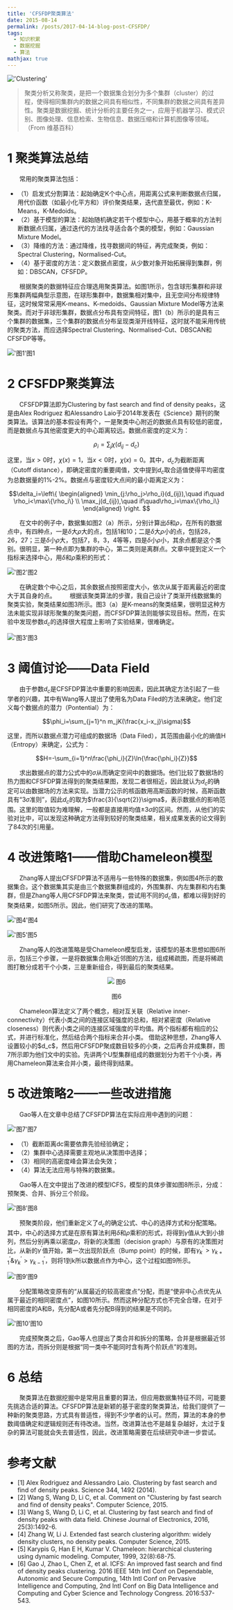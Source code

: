 ```yaml
---
title: 'CFSFDP聚类算法'
date: 2015-08-14
permalink: /posts/2017-04-14-blog-post-CFSFDP/
tags:
  - 知识积累
  - 数据挖掘
  - 算法
mathjax: true
---
```


!['Clustering'](./images/CFSFDP-Clustering.jpg)

>聚类分析又称聚类，是把一个数据集合划分为多个集群（cluster）的过程，使得相同集群内的数据之间具有相似性，不同集群的数据之间具有差异性。聚类是数据挖掘、统计分析的主要任务之一，应用于机器学习、模式识别、图像处理、信息检索、生物信息、数据压缩和计算机图像等领域。（From 维基百科）

# 1  聚类算法总结

&emsp;&emsp;常用的聚类算法包括：

* （1）启发式分割算法：起始确定K个中心点，用距离公式来判断数据点归属，用代价函数（如最小化平方和）评价聚类结果，迭代直至最优，例如：K-Means，K-Medoids。
* （2）基于模型的算法：起始随机确定若干个模型中心，用基于概率的方法判断数据点归属，通过迭代的方法找寻适合各个类的模型，例如：Gaussian Mixture Model。
* （3）降维的方法：通过降维，找寻数据间的特征，再完成聚类，例如：Spectral Clustering，Normalised-Cut。
* （4）基于密度的方法：定义数据点密度，从少数对象开始拓展得到集群，例如：DBSCAN，CFSFDP。
<!-- more -->
&emsp;&emsp;根据聚类的数据特征应合理选用聚类算法。如图1所示，包含球形集群和非球形集群两幅典型示意图，在球形集群中，数据集相对集中，且无空间分布规律特征，这时候常常采用K-means、K-medoids、Gaussian Mixture Model等方法来聚类。而对于非球形集群，数据点分布具有空间特征，图1（b）所示的是具有三个集群的数据集，三个集群的数据点分布呈现类渐开线特征，这时就不能采用传统的聚类方法，而应选择Spectral Clustering、Normalised-Cut、DBSCAN和CFSFDP等等。

!['图1'](\images\CFSFDP-图1.jpg)图1

# 2  CFSFDP聚类算法

&emsp;&emsp;CFSFDP算法即为Clustering by fast search and find of density peaks，这是由Alex Rodriguez 和Alessandro Laio于2014年发表在《Science》期刊的聚类算法。该算法的基本假设有两个，一是聚类中心附近的数据点具有较低的密度，而是数据点与其他密度更大的中心距离较远。数据点密度的定义为：

$$\rho_i=\sum_j\chi(d_{ij}-d_c)$$

这里，当$x>0$时，$\chi(x)=1$，当$x<0$时，$\chi(x)=0$。其中，$d_c$为截断距离（Cutoff distance），即确定密度的重要阈值，文中提到$d_c$取合适值使得平均密度为总数据量的1%-2%。数据点与密度较大点间的最小距离定义为：

$$\delta_i=\left\{
\begin{aligned}
\min_{j:\rho_j>\rho_i}(d_{ij}),\quad if\quad \rho_i<\max\{\rho_i\} \\
\max_j(d_{ij}),\quad if\quad\rho_i=\max\{\rho_i\}
\end{aligned}
\right.
$$

&emsp;&emsp;在文中的例子中，数据集如图2（a）所示，分别计算出$\delta$和$\rho$，在所有的数据点中，有四种点，一是$\delta$大$\rho$大的点，包括1和10；二是$\delta$大$\rho$小的点，包括28，26，27；三是$\delta$小$\rho$大，包括7，8，3，4等等，四是$\delta$小$\rho$小，其余点都是这个类别。很明显，第一种点即为集群的中心，第二类则是离群点。文章中提到定义一个指标来选择中心，用$\delta$和$\rho$乘积的形式：

!['图2'](\images\CFSFDP-图2.jpg)图2

&emsp;&emsp;在确定数个中心之后，其余数据点按照密度大小，依次从属于距离最近的密度大于其自身的点。
&emsp;&emsp;根据该聚类算法的步骤，我自己设计了类渐开线数据集的聚类实验，聚类结果如图3所示。图3（a）是K-means的聚类结果，很明显这种方法未能实现非球形聚集的聚类问题，而CFSFDP算法则能够实现目标。然而，在实验中发现参数$d_c$的选择很大程度上影响了实验结果，很难确定。 

!['图3'](\images\CFSFDP-图3.jpg)图3

# 3  阈值讨论——Data Field

&emsp;&emsp;由于参数$d_c$是CFSFDP算法中重要的影响因素，因此其确定方法引起了一些学者的兴趣，其中有Wang等人提出了使用名为Data Filed的方法来确定。他们定义每个数据点的潜力（Pontential）为：

$$\phi_i=\sum_{j=1}^n m_jK(\frac{x_i-x_j}\sigma)$$

这里，而所以数据点潜力可组成的数据场（Data Filed），其范围由最小化的熵值H（Entropy）来确定，公式为：

$$H=-\sum_{i=1}^n\frac{\phi_i}{Z}\ln{\frac{\phi_i}{Z}}$$

&emsp;&emsp;求出数据点的潜力公式中的$\sigma$从而确定空间中的数据场。他们比较了数据场的热力图和CFSFDP算法得到的聚类结果图，发现二者很相近，因此就认为$d_c$的确定可以由数据场的方法来实现。当潜力公示的核函数用高斯函数的时候，高斯函数具有“3$\sigma$准则”，因此$d_c$的取为$\frac{3}{\sqrt{2}}\sigma$，表示数据点的影响范围。这里的取值较为难理解，一般都是直接用均值$\pm3\sigma$的区间。然而，从他们的实验对比中，可以发现这种确定方法得到较好的聚类结果，相关成果发表的论文得到了84次的引用量。

# 4  改进策略1——借助Chameleon模型

&emsp;&emsp;Zhang等人提出CFSFDP算法不适用与一些特殊的数据集，例如图4所示的数据集合。这个数据集其实是由三个数据集群组成的，外围集群、内左集群和内右集群，但是Zhang等人用CFSFDP算法来聚类，尝试用不同的$d_c$值，都难以得到好的聚类结果，如图5所示。因此，他们研究了改进的策略。

!['图4'](\images\CFSFDP-图4.jpg)图4

!['图5'](\images\CFSFDP-图5.jpg)图5

&emsp;&emsp;Zhang等人的改进策略是受Chameleon模型启发，该模型的基本思想如图6所示，包括三个步骤，一是将数据集合用k近邻图的方法，组成稀疏图，而是将稀疏图打散分成若干个小类，三是重新组合，得到最后的聚类结果。
<div align=center>
<img src="..\images\CFSFDP-图6.jpg" /> 图6
<p>图6</p>  
</div>
&emsp;&emsp;Chameleon算法定义了两个概念，相对互关联（Relative inner-connectivity）代表小类之间的连接区域强度的总和，相对紧密度（Relative closeness）则代表小类之间的连接区域强度的平均值。两个指标都有相应的公式，并进行标准化，然后结合两个指标来合并小类。
借助这种思想，Zhang等人设置较小的$d_c$，然后用CFSFDP聚成数目较多的小类，之后再合并成集群，图7所示即为他们文中的实验。先讲两个U型集群组成的数据划分为若干个小类，再用Chameleon算法来合并小类，最终得到结果。

# 5  改进策略2——一些改进措施

&emsp;&emsp;Gao等人在文章中总结了CFSFDP算法在实际应用中遇到的问题：

!['图7'](\images\CFSFDP-图7.jpg)图7

* （1）截断距离dc需要依靠先验经验确定；
* （2）集群中心选择需要主观地从决策图中选择；
* （3）相同的高密度峰会算法会失效；
* （4）算法无法应用与特殊的数据集。

&emsp;&emsp;Gao等人在文中提出了改进的模型ICFS，模型的具体步骤如图8所示，分成：预聚类、合并、拆分三个阶段。

!['图8'](\images\CFSFDP-图8.jpg)图8

&emsp;&emsp;预聚类阶段，他们重新定义了$d_c$的确定公式、中心的选择方式和分配策略。其中，中心的选择方式是在原有算法利用$\delta$和$\rho$乘积的形式，将得到$\gamma$值从大到小排列，然后分别再乘以密度$\rho$，将新的决策图（decision graph）与原有的决策图对比，从新的$\gamma^\prime$值开始，第一次出现阶跃点（Bump point）的时候，即有$\gamma_k^\prime>\gamma_{k+1}^\prime\&\gamma_k^\prime>\gamma_{k-1}^\prime$，则将1到k所以数据点作为中心，这个过程如图9所示。

!['图9'](\images\CFSFDP-图9.jpg)图9

&emsp;&emsp;分配策略改变原有的“从属最近的较高密度点”分配，而是“使非中心点优先从属于最近的相同密度点”，如图10所示。然而这种分配方式也不完全合理，在对于相同密度的A和B，先分配A或者先分配B得到的结果是不同的。

!['图10'](\images\CFSFDP-图10.jpg)图10

&emsp;&emsp;完成预聚类之后，Gao等人也提出了类合并和拆分的策略，合并是根据最近邻图的方法，而拆分则是根据“同一类中不能同时含有两个阶跃点”的准则。

# 6  总结
&emsp;&emsp;聚类算法在数据挖掘中是常用且重要的算法，但应用数据集特征不同，可能要先挑选合适的算法。CFSFDP算法是新颖的基于密度的聚类算法，给我们提供了一种新的聚类思路，方式具有普适性，得到不少学者的认可。然而，算法的本身的参数阈值确定和逻辑规则还有待改进。当然，改进算法也不是越复杂越好，太过于复杂的算法可能就会失去普适性，因此，改进策略需要在后续研究中进一步尝试。

# 参考文献
* [1] Alex Rodriguez and Alessandro Laio. Clustering by fast search and find of density peaks. Science 344, 1492 (2014).
* [2] Wang S, Wang D, Li C, et al. Comment on "Clustering by fast search and find of density peaks". Computer Science, 2015.
* [3] Wang S, Wang D, Li C, et al. Clustering by fast search and find of density peaks with data field. Chinese Journal of Electronics, 2016, 25(3):1492-6.
* [4] Zhang W, Li J. Extended fast search clustering algorithm: widely density clusters, no density peaks. Computer Science, 2015.
* [5] Karypis G, Han E H, Kumar V. Chameleon: hierarchical clustering using dynamic modeling. Computer, 1999, 32(8):68-75.
* [6] Gao J, Zhao L, Chen Z, et al. ICFS: An improved fast search and find of density peaks clustering. 2016 IEEE 14th Intl Conf on Dependable, Autonomic and Secure Computing, 14th Intl Conf on Pervasive Intelligence and Computing, 2nd Intl Conf on Big Data Intelligence and Computing and Cyber Science and Technology Congress. 2016:537-543.
